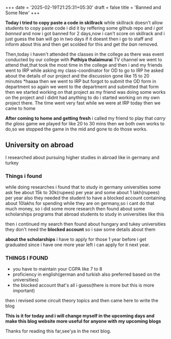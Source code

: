 +++
date = '2025-02-19T21:25:31+05:30'
draft = false
title = 'Banned and Some New'
+++


**Today i tried to copy paste a code in skillrack** while skillrack doesn't allow students to copy paste code i did it by reffering some github repo and *i got banned* and now i got banned for 2 days,now i can't score on skillrack and i just guess the ban will go in two days if it doesnt then i go to staff and inform about this and then get scolded for this and get *the ban* removed.

Then,today i haven't attended the classes in the college as there was event conducted by our college with **Puthiya thalaimurai** TV channel we went to attend that,that took the most time in the college and then i and my friends went to IRP 
while asking my class-coordinator for OD to go to IRP he asked about the details of our project and the discussion gone like 15 to 20 minutes *haaaa then we went to IRP but forgot to submit the OD form in department so again we went to the department and submitted that form then we started working on that project as my friend was doing some works on the project and i didnt had anything to do i started working on my own project there.
The time went very fast while we were at IRP today then we came to home

**After coming to home and getting fresh** i called my friend to play that *carry the glass* game we played for like 20 to 30 mins then we both own works to do,so we stopped the game in the mid and gone to do those works.

## University on abroad

I researched about pursuing higher studies in abroad like in germany and turkey 

### Things i found 

while doing researches i found that to study in germany universities some ask fee about 15k to 30k(rupees) per year and some about 1 lakh(rupees) per year also they needed the student to have a blocked account containing about 10lakhs for spending while they are on germany,so i cant do that much money,
so i did some more research then found about some scholarships programs that abroad students to study in universities like this

then i continued my search then found about hungary and tukey universities they don't need the **blocked account** so i saw some details about them 

**about the scholarships** i have to apply for those 1 year before i get graduated since i have one more year left i can apply for it next year.


### THINGS I FOUND 
- you have to maintain your CGPA like 7 to 8 
- proficiency in english(german and turkish also preferred based on the universities)
- the blocked account
that's all i guess(there is more but this is more important)

then i revised some circuit theory topics and then came here to write the blog

**This is it for today and i will change myself in the upcoming days and make this blog website more useful for anyone with my upcoming blogs**

Thanks for reading this far,see'ya in the next blog.